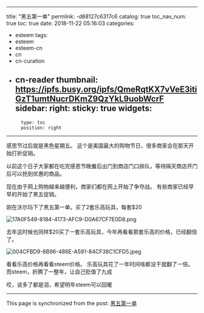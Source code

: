 
---
title: "黑五第一单"
permlink: -d88127c6317c6
catalog: true
toc_nav_num: true
toc: true
date: 2018-11-22 05:16:03
categories:
- esteem
tags:
- esteem
- esteem-cn
- cn
- cn-curation
- cn-reader
thumbnail: https://ipfs.busy.org/ipfs/QmeRqtKX7vVeE3itiGzT1umtNucrDKmZ9QzYkL9uobWcrF
sidebar:
    right:
        sticky: true
widgets:
    -
        type: toc
        position: right
---


感恩节过后就是黑色星期五。
这个是美国最大的购物节日，很多商家会在那天开始打折促销。

以前这个日子大家都在吃完感恩节晚餐后出门到商店门口排队，等待隔天商店开门后可以抢到优惠的商品。

现在由于网上购物越来越便利，商家们都在网上开始了争夺战。
有些商家已经早早的开始了黑五促销。

刚在沃尔玛下了黑五第一单。买了2套乐高玩具，每套$20

![17A0F549-8184-4173-AFC9-D0A67CF7E0D8.png](https://ipfs.busy.org/ipfs/QmeRqtKX7vVeE3itiGzT1umtNucrDKmZ9QzYkL9uobWcrF)

去年这时候也同样$20买了一套乐高玩具，今年再看看那套乐高的价格，已经翻倍了。

![004CFBD9-8B96-486E-A591-84CF38C1CFD5.jpeg](https://ipfs.busy.org/ipfs/Qmc9mzKgJREKP2nQzEwSNFdVEMS83RsXbNySAFxz1R1cun)

看看乐高价格再看看steem价格。
乐高玩具花了一年时间啥都没干就翻了一倍。
而steem，折腾了一整年，让自己贬值了九成

哎，说多了都是泪，希望明年steem可以回暖

- - -

This page is synchronized from the post: [黑五第一单](https://steemit.com/@ericet/-d88127c6317c6)
